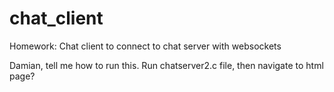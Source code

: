 chat_client
===========

Homework: Chat client to connect to chat server with websockets

Damian, tell me how to run this. Run chatserver2.c file, then navigate to html page?
